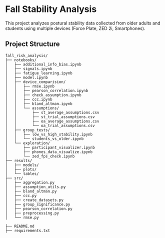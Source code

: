# Fall Stability Analysis

This project analyzes postural stability data collected from older adults and students using multiple devices (Force Plate, ZED 2i, Smartphones).

## Project Structure

```
fall_risk_analysis/
├── notebooks/
│   ├── additional_info_bias.ipynb
│   ├── signals.ipynb
│   ├── fatigue_learning.ipynb
│   ├── model.ipynb
│   ├── device_comparision/
│   │   ├── rmse.ipynb
│   │   ├── pearson_correlation.ipynb
│   │   ├── check_assumption.ipynb
│   │   ├── ccc.ipynb
│   │   ├── bland_altman.ipynb
│   │   └── assumptions/
│   │       ├── st_average_assumptions.csv
│   │       ├── st_trial_assumptions.csv
│   │       ├── oa_average_assumptions.csv
│   │       └── oa_trial_assumptions.csv
│   ├── group_tests/
│   │   ├── low_vs_high_stability.ipynb
│   │   └── students_vs_older.ipynb
│   └── exploration/
│       ├── participant_visualizer.ipynb
│       ├── phones_data_visualize.ipynb
│       └── zed_fps_check.ipynb
├── results/
│   ├── models/
│   ├── plots/
│   └── tables/
├── src/
│   ├── aggregation.py
│   ├── assumption_utils.py
│   ├── bland_altman.py
│   ├── ccc.py
│   ├── create_datasets.py
│   ├── group_significance.py
│   ├── pearson_correlation.py
│   ├── preprocessing.py
│   └── rmse.py

├── README.md
├── requirements.txt
```

